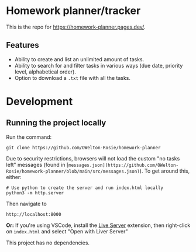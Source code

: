 # Homework planner/tracker 
This is the repo for <a href="https://homework-planner.pages.dev">https://homework-planner.pages.dev/</a>.

## Features
- Ability to create and list an unlimited amount of tasks.
- Ability to search for and filter tasks in various ways (due date, priority level, alphabetical order).
- Option to download a `.txt` file with all the tasks.

# Development
## Running the project locally
Run the command:
```
git clone https://github.com/OWelton-Rosie/homework-planner
```

Due to security restrictions, browsers will not load the custom "no tasks left" messages (found in [`messages.json](https://github.com/OWelton-Rosie/homework-planner/blob/main/src/messages.json)`). To get around this, either:

```
# Use python to create the server and run index.html locally
python3 -m http.server
```
Then navigate to 

```
http://localhost:8000
```

**Or:** 
If you're using VSCode, install the [Live Server](https://marketplace.visualstudio.com/items?itemName=ritwickdey.LiveServer) extension, then right-click on `index.html` and select "Open with Liver Server"


This project has no dependencies.



